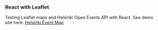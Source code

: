 ### React with Leaflet

Testing Leaflet maps and Helsinki Open Events API with React. See demo site here:
[Helsinki Event Map](https://eventsmapreactleaflet.firebaseapp.com/)
